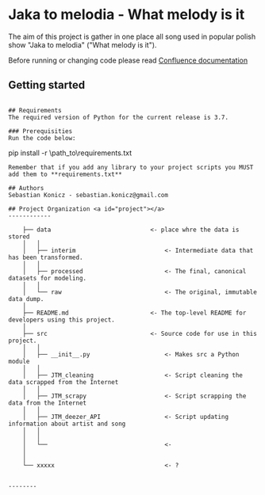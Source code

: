 # Jaka to melodia - What melody is it
The aim of this project is gather in one place all song used in popular polish show "Jaka to melodia" ("What melody is it"). 

Before running or changing code please read [Confluence documentation](https://adlm.nielsen.com/confluence/display/NPI/Denmark)

## Getting started
```

## Requirements
The required version of Python for the current release is 3.7.

### Prerequisities
Run the code below:

```
pip install -r \path_to\requirements.txt
```
Remember that if you add any library to your project scripts you MUST add them to **requirements.txt**

## Authors
Sebastian Konicz - sebastian.konicz@gmail.com

## Project Organization <a id="project"></a>
------------

    ├── data              				<- place whre the data is stored
	│   │
	│   ├── interim        					<- Intermediate data that has been transformed.
	│   │
	│   ├── processed      					<- The final, canonical datasets for modeling.
	│   │
	│   └── raw            					<- The original, immutable data dump.
	│
	├── README.md						<- The top-level README for developers using this project.
    │
    ├── src                				<- Source code for use in this project.
	│   │
    │   ├── __init__.py    					<- Makes src a Python module
	│   │
	│   ├── JTM_cleaning          			<- Script cleaning the data scrapped from the Internet
	│   │
	│   ├── JTM_scrapy          			<- Script scrapping the data from the Internet
	│   │
    │   ├── JTM_deezer_API           		<- Script updating information about artist and song
	│   │	
    │   │
    │   └──  								<-  
    │   
    │
    └── xxxxx            					<- ?


--------